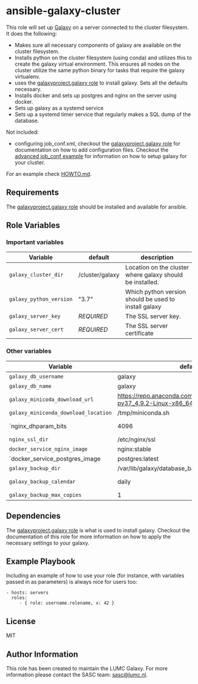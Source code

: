 # ansible-galaxy-cluster

This role will set up [Galaxy](https://galaxyproject.org) on a server connected to
the cluster filesystem. It does the following:

- Makes sure all necessary components of galaxy are available on the cluster filesystem.
- Installs python on the cluster filesystem (using conda) and utilizes this to
  create the galaxy virtual environment. This ensures all nodes on the cluster
  utilize the same python binary for tasks that require the galaxy virtualenv.
- uses the [galaxyproject.galaxy role](https://github.com/galaxyproject/ansible-galaxy)
  to install galaxy. Sets all the defaults necessary.
- Installs docker and sets up postgres and nginx on the server using docker.
- Sets up galaxy as a systemd service
- Sets up a systemd timer service that regularly makes a SQL dump of the database.


Not included:
- configuring job_conf.xml, checkout the [galaxyproject.galaxy role](https://github.com/galaxyproject/ansible-galaxy) for documentation on how to add configuration files. 
Checkout the [advanced job_conf example](https://github.com/galaxyproject/galaxy/blob/dev/lib/galaxy/config/sample/job_conf.xml.sample_advanced)
for information on how to setup galaxy for your cluster.

For an example check [HOWTO.md](HOWTO.md).

## Requirements

The [galaxyproject.galaxy role](https://github.com/galaxyproject/ansible-galaxy) 
should be installed and available for ansible.

## Role Variables

### Important variables 

Variable| default | description
---|---|---
`galaxy_cluster_dir` | /cluster/galaxy | Location on the cluster where galaxy should be installed.
`galaxy_python_version` | "3.7" | Which python version should be used to install galaxy
`galaxy_server_key` | *REQUIRED* | The SSL server key.
`galaxy_server_cert` | *REQUIRED* | The SSL server certificate


### Other variables

Variable| default | description
---|---|---
`galaxy_db_username`| galaxy | Username for the galaxy database
`galaxy_db_name` | galaxy | The name of the galaxy database
`galaxy_minicoda_download_url` | https://repo.anaconda.com/miniconda/Miniconda3-py37_4.9.2-Linux-x86_64.sh | The default download url for miniconda.
`galaxy_miniconda_download_location` | /tmp/miniconda.sh | Where to store the conda install script.
`nginx_dhparam_bits | 4096 | Nginx is more secure when a dhparam file is generated. Set the amount of bits for the generation.
`nginx_ssl_dir` | /etc/nginx/ssl |  where the dhparam files are stored
`docker_service_nginx_image`| nginx:stable | Image used for nginx
`docker_service_postgres_image | postgres:latest | Image used for postgres
`galaxy_backup_dir` | /var/lib/galaxy/database_backup | Where to store the SQL dump of the database.
`galaxy_backup_calendar` | daily | Set backup timer schedule, see https://www.freedesktop.org/software/systemd/man/systemd.time.html#Calendar%20Events
`galaxy_backup_max_copies` | 1 | How many SQL dumps should be kept on the server.

## Dependencies

The [galaxyproject.galaxy role](https://github.com/galaxyproject/ansible-galaxy) 
is what is used to install galaxy. Checkout the documentation of this role for
more information on how to apply the necessary settings to your galaxy.

## Example Playbook

Including an example of how to use your role (for instance, with variables passed in as parameters) is always nice for users too:

    - hosts: servers
      roles:
         - { role: username.rolename, x: 42 }

## License

MIT

## Author Information

This role has been created to maintain the LUMC Galaxy. For more information
please contact the SASC team: <a href='&#109;&#97;&#105;&#108;&#116;&#111;&#58;&#115;&#97;&#115;&#99;&#64;&#108;&#117;&#109;&#99;&#46;&#110;&#108;'>
&#115;&#97;&#115;&#99;&#64;&#108;&#117;&#109;&#99;&#46;&#110;&#108;</a>.
</p>

